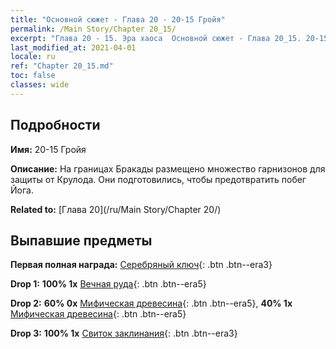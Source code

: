```yaml
---
title: "Основной сюжет - Глава 20 - 20-15 Гройя"
permalink: /Main Story/Chapter 20_15/
excerpt: "Глава 20 - 15. Эра хаоса  Основной сюжет - Глава 20_15. 20-15 Гройя"
last_modified_at: 2021-04-01
locale: ru
ref: "Chapter 20_15.md"
toc: false
classes: wide
---
```


## Подробности

 **Имя:** 20-15 Гройя

 **Описание:** На границах Бракады размещено множество гарнизонов для защиты от Крулода. Они подготовились, чтобы предотвратить побег Йога.

 **Related to:** [Глава 20](/ru/Main Story/Chapter 20/)

## Выпавшие предметы

 **Первая полная награда:** [Серебряный ключ](/ru/Items/con_693/){: .btn .btn--era3}

 **Drop 1:** **100% 1x** [Вечная руда](/ru/Items/mat_68/){: .btn .btn--era5}

 **Drop 2:** **60% 0x** [Мифическая древесина](/ru/Items/mat_62/){: .btn .btn--era5}, **40% 1x** [Мифическая древесина](/ru/Items/mat_62/){: .btn .btn--era5}

 **Drop 3:** **100% 1x** [Свиток заклинания](/ru/Items/con_694/){: .btn .btn--era3}

